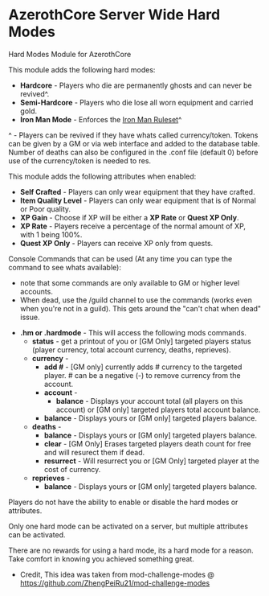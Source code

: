 # AzerothCore Server Wide Hard Modes
Hard Modes Module for AzerothCore

This module adds the following hard modes:

- **Hardcore** - Players who die are permanently ghosts and can never be revived^.
- **Semi-Hardcore** - Players who die lose all worn equipment and carried gold.
- **Iron Man Mode** - Enforces the [Iron Man Ruleset](https://wowchallenges.com/challangeinfo/iron-man/)^

^ - Players can be revived if they have whats called currency/token. Tokens can be given by a GM or via web interface and added to the database table.
    Number of deaths can also be configured in the .conf file (default 0) before use of the currency/token is needed to res.

This module adds the following attributes when enabled:
 
- **Self Crafted** - Players can only wear equipment that they have crafted.
- **Item Quality Level** - Players can only wear equipment that is of Normal or Poor quality.
- **XP Gain** - Choose if XP will be either a **XP Rate** or **Quest XP Only**.
- **XP Rate** - Players receive a percentage of the normal amount of XP, with 1 being 100%.
- **Quest XP Only** - Players can receive XP only from quests. 

Console Commands that can be used (At any time you can type the command to see whats available):
* note that some commands are only available to GM or higher level accounts.
* When dead, use the /guild channel to use the commands (works even when you're not in a guild). This gets around the "can't chat when dead" issue.
  
- **.hm or .hardmode** - This will access the following mods commands.
   - **status** - get a printout of you or [GM Only] targeted players status (player currency, total account currency, deaths, reprieves).
   - **currency** -
      - **add #** - [GM only] currently adds # currency to the targeted player. # can be a negative (-) to remove currency from the account.
      - **account** -
         - **balance** - Displays your account total (all players on this account) or [GM only] targeted players total account balance.
      - **balance** - Displays yours or [GM only] targeted players balance.
   - **deaths** - 
      - **balance** - Displays yours or [GM only] targeted players balance.
      - **clear** - [GM Only] Erases targeted players death count for free and will resurect them if dead.
      - **resurrect** - Will resurrect you or [GM Only] targeted player at the cost of currency.
   - **reprieves** -
      - **balance** - Displays yours or [GM only] targeted players balance.
  

Players do not have the ability to enable or disable the hard modes or attributes.

Only one hard mode can be activated on a server, but multiple attributes can be activated.

There are no rewards for using a hard mode, its a hard mode for a reason. Take comfort in knowing you achieved something great.

* Credit, This idea was taken from mod-challenge-modes @ https://github.com/ZhengPeiRu21/mod-challenge-modes
